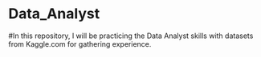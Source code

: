 # Data_Analyst
#In this repository, I will be practicing the Data Analyst skills with datasets from Kaggle.com for gathering experience. 
